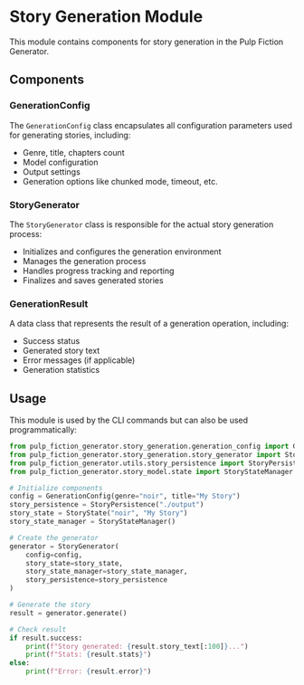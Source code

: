 # Story Generation Module

This module contains components for story generation in the Pulp Fiction Generator.

## Components

### GenerationConfig

The `GenerationConfig` class encapsulates all configuration parameters used for generating stories, including:
- Genre, title, chapters count
- Model configuration 
- Output settings
- Generation options like chunked mode, timeout, etc.

### StoryGenerator

The `StoryGenerator` class is responsible for the actual story generation process:
- Initializes and configures the generation environment
- Manages the generation process
- Handles progress tracking and reporting
- Finalizes and saves generated stories

### GenerationResult

A data class that represents the result of a generation operation, including:
- Success status
- Generated story text
- Error messages (if applicable)
- Generation statistics

## Usage

This module is used by the CLI commands but can also be used programmatically:

```python
from pulp_fiction_generator.story_generation.generation_config import GenerationConfig
from pulp_fiction_generator.story_generation.story_generator import StoryGenerator
from pulp_fiction_generator.utils.story_persistence import StoryPersistence, StoryState
from pulp_fiction_generator.story_model.state import StoryStateManager

# Initialize components
config = GenerationConfig(genre="noir", title="My Story")
story_persistence = StoryPersistence("./output")
story_state = StoryState("noir", "My Story")
story_state_manager = StoryStateManager()

# Create the generator
generator = StoryGenerator(
    config=config,
    story_state=story_state,
    story_state_manager=story_state_manager,
    story_persistence=story_persistence
)

# Generate the story
result = generator.generate()

# Check result
if result.success:
    print(f"Story generated: {result.story_text[:100]}...")
    print(f"Stats: {result.stats}")
else:
    print(f"Error: {result.error}")
``` 